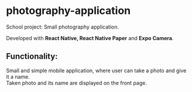 # photography-application
School project: Small photography application.<br/>

Developed with **React Native, React Native Paper** and **Expo Camera**.

## Functionality:
Small and simple mobile application, where user can take a photo and give it a name. <br/>
Taken photo and its name are displayed on the front page. 

